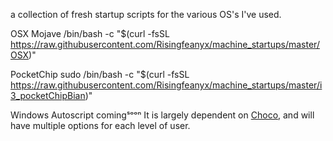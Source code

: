 a collection of fresh startup scripts for the various OS's I've used.

 OSX Mojave
/bin/bash -c "$(curl -fsSL https://raw.githubusercontent.com/Risingfeanyx/machine_startups/master/OSX)"

PocketChip
 sudo /bin/bash -c "$(curl -fsSL https://raw.githubusercontent.com/Risingfeanyx/machine_startups/master/i3_pocketChipBian)"
 
 Windows Autoscript comingˢᵒᵒⁿ
It is largely dependent on <a href="http://https://chocolatey.org">Choco</a>, and will have multiple options for each level of user. 
